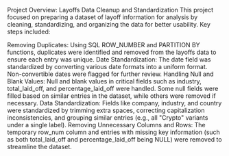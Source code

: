 Project Overview: Layoffs Data Cleanup and Standardization
This project focused on preparing a dataset of layoff information for analysis by cleaning, standardizing, and organizing the data for better usability. Key steps included:

Removing Duplicates: Using SQL ROW_NUMBER and PARTITION BY functions, duplicates were identified and removed from the layoffs data to ensure each entry was unique.
Date Standardization: The date field was standardized by converting various date formats into a uniform format. Non-convertible dates were flagged for further review.
Handling Null and Blank Values: Null and blank values in critical fields such as industry, total_laid_off, and percentage_laid_off were handled. Some null fields were filled based on similar entries in the dataset, while others were removed if necessary.
Data Standardization: Fields like company, industry, and country were standardized by trimming extra spaces, correcting capitalization inconsistencies, and grouping similar entries (e.g., all "Crypto" variants under a single label).
Removing Unnecessary Columns and Rows: The temporary row_num column and entries with missing key information (such as both total_laid_off and percentage_laid_off being NULL) were removed to streamline the dataset.

